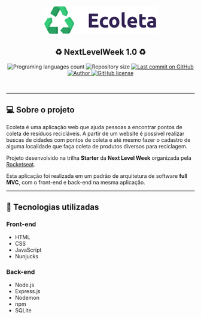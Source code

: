 <h1 align="center">
    <img src="images_readme/logo.svg" width="300px">
</h1>
<h2 align="center">
   ♻️ NextLevelWeek 1.0 ♻️
</h2>

<p align="center">
  <img alt="Programing languages count" src="https://img.shields.io/github/languages/count/GabrielReira/Ecoleta-Project?color=34cb79&style=flat-square">
  <img alt="Repository size" src="https://img.shields.io/github/repo-size/GabrielReira/Ecoleta-Project?color=34cb79&style=flat-square">
  <a href="https://github.com/GabrielReira/Ecoleta-Project/commits/master">
    <img alt="Last commit on GitHub" src="https://img.shields.io/github/last-commit/GabrielReira/Ecoleta-Project?color=34cb79&style=flat-square">
  </a>
  <a href="https://github.com/GabrielReira">
    <img alt="Author" src="https://img.shields.io/badge/made%20by-GabrielReira-34cb79?style=flat-square">
  </a>
  <a href="https://github.com/GabrielReira/Ecoleta-Project/blob/master/LICENSE.md">
    <img alt="GitHub license" src="https://img.shields.io/github/license/GabrielReira/Ecoleta-Project?color=34cb79&style=flat-square">
  </a>
</p>

<br>

---

## 💻 Sobre o projeto
<p>Ecoleta é uma aplicação web que ajuda pessoas a encontrar pontos de coleta de resíduos recicláveis. A partir de um website é possível realizar buscas de cidades com pontos de coleta e até mesmo fazer o cadastro de alguma localidade que faça coleta de produtos diversos para reciclagem.</p>
<p>Projeto desenvolvido na trilha <strong>Starter</strong> da <strong>Next Level Week</strong> organizada pela <a href="https://rocketseat.com.br/">Rocketseat</a>.</p>
<p>Esta aplicação foi realizada em um padrão de arquitetura de software <strong>full MVC</strong>, com o front-end e back-end na mesma aplicação.</p>

---

## 🚀 Tecnologias utilizadas
### Front-end
* HTML
* CSS
* JavaScript
* Nunjucks

### Back-end
* Node.js
* Express.js
* Nodemon
* npm
* SQLite
